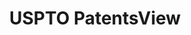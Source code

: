 ---
layout: default
bigquery: https://console.cloud.google.com/bigquery?p=patents-public-data&d=patentsview&page=dataset
citation: Attribution should be given to PatentsView for use, distribution, or derivative
  works.
code: https://github.com/CSSIP-AIR/PatentsView-Code-Snippets/
contributors: USPTO
cost: None
description: 'PatentsView includes US patent data including raw data (summaries, applications,
  pregrant applications), disambugations of inventors and assignees, and inventor
  gender estimates.  Also foreign priority data, # of figures and sheets, and government
  interest statements.'
documentation: https://patentsview.org/query/builder-faqs
last_edit: 04/13/2022, 11:40:26
location: https://patentsview.org/
maintained_by: USPTO
record_creation_timestamp: 12/2/2020 17:20:46
schema_fields:
- num_claims
- designation
- number
- name
- disamb_inventor_id_20180528
- subclass
- male
- latitude
- county_fips
- classification_level
- classification_status
- rel_id
- disamb_inventor_id_20191008
- field_title
- state_fips
- section_id
- name_first
- status
- role
- category
- country
- gi_statement
- sector_title
- rawlocation_id
- sequence
- group
- deceased
- contract_award_number
- category_id
- level_two
- disamb_assignee_id_20190312
- term_disclaimer
- id
- classification_value
- attribution_status
- term_grant
- disamb_inventor_id_20200331
- disclaimer_date
- disamb_inventor_id_20191231
- location_id
- classification_data_source
- length
- disamb_inventor_id_20201229
- subclass_id
- subgroup_id
- organization
- publication_number
- _371_date
- lapse_of_patent
- group_id
- country_transformed
- disamb_inventor_id_20181127
- num_sheets
- longitude
- uuid
- disamb_assignee_id_20181127
- disamb_inventor_id_20171226
- organization_id
- level_three
- rawinventor_id
- abstract
- patent_id
- mainclass_id
- date
- num_figures
- type
- section
- disamb_assignee_id_20200630
- disamb_assignee_id_20190820
- citation_id
- _102_date
- latin_name
- rule_47
- subcategory_id
- name_last
- f371_date
- action_date
- lawyer_id
- state
- doc_type
- ipc_version_indicator
- city
- disamb_inventor_id_20170808
- num
- fname
- disamb_assignee_id_20191008
- f102_date
- title
- lname
- filename
- disamb_inventor_id_20200630
- field_id
- applicant_type
- doctype
- main_group
- assignee_id
- inventor_id
- application_id
- latlong
- subsection_id
- symbol_position
- dependent
- disamb_inventor_id_20171003
- disamb_assignee_id_20200929
- rawassignee_id
- disamb_inventor_id_20200929
- text
- level_one
- disamb_inventor_id_20170307
- subgroup
- relkind
- reldocno
- county
- male_flag
- withdrawn
- ipc_class
- disamb_assignee_id_20200331
- disamb_inventor_id_20190820
- term_extension
- variety
- series_code
- exemplary
- disamb_inventor_id_20190312
- kind
- disamb_assignee_id_20191231
shortname: patentsview
tags:
- disambiguation
- United States
- gender
terms_of_use: Creative Commons Attribution 4.0 International License.
timeframe: 1963-1999
title: USPTO PatentsView
uuid: cf1780b1-e265-4e49-8d1d-83b9cfe0fd9a
---